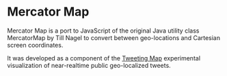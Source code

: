 # Mercator Map

Mercator Map is a port to JavaScript of the original Java utility class MercatorMap
by Till Nagel to convert between geo-locations and Cartesian screen coordinates.

It was developed as a component of the [Tweeting Map](https://github.com/nunobaldaia/tweetingmap)
experimental visualization of near-realtime public geo-localized tweets.